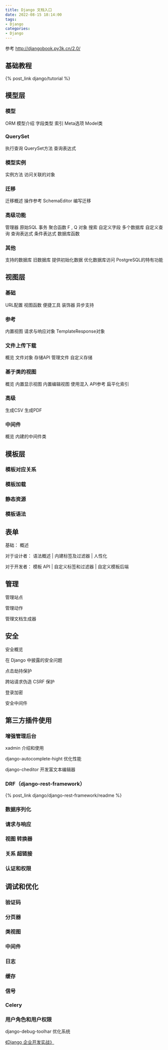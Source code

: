 ```yaml
---
title: Django 文档入口
date: 2022-08-15 18:14:00
tags:
- Django
categories:
- Django
---
```


参考 http://djangobook.py3k.cn/2.0/

## 基础教程


{% post_link django/tutorial %}<br>


## 模型层

### 模型
ORM
模型介绍
字段类型
索引
Meta选项
Model类

### QuerySet

执行查询
QuerySet方法
查询表达式

### 模型实例
实例方法
访问关联的对象

### 迁移
迁移概述
操作参考
SchemaEditor
编写迁移

### 高级功能
管理器
原始SQL
事务
聚合函数 F , Q 对象
搜索
自定义字段
多个数据库
自定义查询
查询表达式
条件表达式
数据库函数

### 其他
支持的数据库
旧数据库
提供初始化数据
优化数据库访问
PostgreSQL的特有功能


## 视图层

### 基础
URL配置
视图函数
便捷工具
装饰器
异步支持

### 参考
内置视图
请求与响应对象
TemplateResponse对象

### 文件上传下载
概览
文件对象
存储API
管理文件
自定义存储

### 基于类的视图
概览
内置显示视图
内置编辑视图
使用混入
API参考
扁平化索引

### 高级
生成CSV
生成PDF

### 中间件
概览
内建的中间件类


## 模板层
### 模板对应关系
### 模板加载
### 静态资源
### 模板语法

## 表单

基础： 概述

对于设计者： 语法概述 | 内建标签及过滤器 | 人性化

对于开发者： 模板 API | 自定义标签和过滤器 | 自定义模板后端

## 管理

管理站点

管理动作

管理文档生成器

## 安全

安全概览

在 Django 中披露的安全问题

点击劫持保护

跨站请求伪造 CSRF 保护

登录加密

安全中间件


## 第三方插件使用

### 增强管理后台 


xadmin 介绍和使用

django-autocomplete-hight 优化性能

django-cheditor 开发富文本编辑器



### DRF（django-rest-framework）

{% post_link django/django-rest-framework/readme %}<br>


### 数据序列化
### 请求与响应
### 视图 转换器
### 关系 超链接
### 认证和权限





## 调试和优化


### 验证码
### 分页器
### 类视图
### 中间件
### 日志
### 缓存
### 信号
### Celery
### 用户角色和用户权限 



django-debug-toolhar 优化系统

[《Django 企业开发实战》](http://django-practice-book.com/)